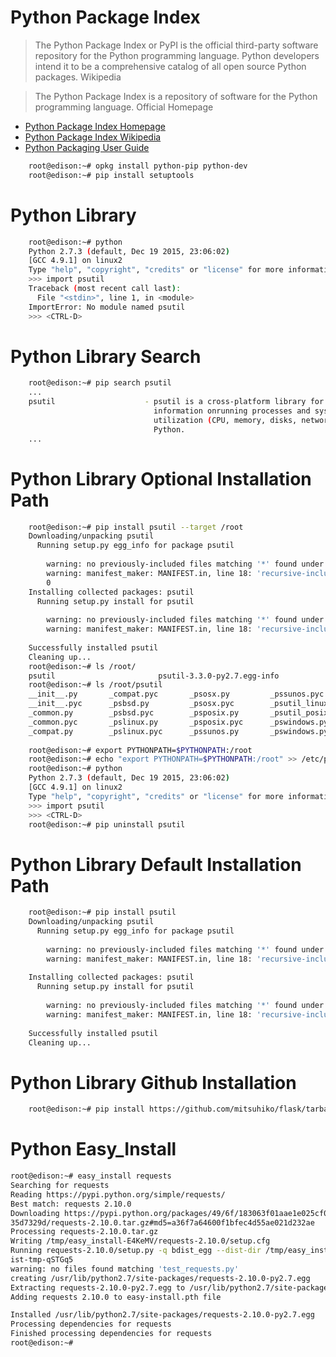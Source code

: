 # Python Package Index

> The Python Package Index or PyPI is the official third-party software repository for the Python programming language. Python developers intend it to be a comprehensive catalog of all open source Python packages. Wikipedia

> The Python Package Index is a repository of software for the Python programming language. Official Homepage

- [Python Package Index Homepage](https://pypi.python.org/pypi)
- [Python Package Index Wikipedia](https://en.wikipedia.org/wiki/Python_Package_Index)
- [Python Packaging User Guide](https://packaging.python.org/en/latest/current/)

```sh
    root@edison:~# opkg install python-pip python-dev
    root@edison:~# pip install setuptools
```

# Python Library

```sh
    root@edison:~# python
    Python 2.7.3 (default, Dec 19 2015, 23:06:02)
    [GCC 4.9.1] on linux2
    Type "help", "copyright", "credits" or "license" for more information.
    >>> import psutil
    Traceback (most recent call last):
      File "<stdin>", line 1, in <module>
    ImportError: No module named psutil
    >>> <CTRL-D>
```

# Python Library Search

```sh
    root@edison:~# pip search psutil
    ...
    psutil                    - psutil is a cross-platform library for retrieving
                                information onrunning processes and system
                                utilization (CPU, memory, disks, network)in
                                Python.
    ...
```

# Python Library Optional Installation Path

```sh
    root@edison:~# pip install psutil --target /root
    Downloading/unpacking psutil
      Running setup.py egg_info for package psutil
    
        warning: no previously-included files matching '*' found under directory 'docs/_build'
        warning: manifest_maker: MANIFEST.in, line 18: 'recursive-include' expects <dir> <pattern1> <pattern2> ...
        0
    Installing collected packages: psutil
      Running setup.py install for psutil
        
        warning: no previously-included files matching '*' found under directory 'docs/_build'
        warning: manifest_maker: MANIFEST.in, line 18: 'recursive-include' expects <dir> <pattern1> <pattern2> ...
    
    Successfully installed psutil
    Cleaning up...
    root@edison:~# ls /root/
    psutil                       psutil-3.3.0-py2.7.egg-info
    root@edison:~# ls /root/psutil
    __init__.py       _compat.pyc       _psosx.py         _pssunos.pyc
    __init__.pyc      _psbsd.py         _psosx.pyc        _psutil_linux.so
    _common.py        _psbsd.pyc        _psposix.py       _psutil_posix.so
    _common.pyc       _pslinux.py       _psposix.pyc      _pswindows.py
    _compat.py        _pslinux.pyc      _pssunos.py       _pswindows.pyc
    
    root@edison:~# export PYTHONPATH=$PYTHONPATH:/root
    root@edison:~# echo "export PYTHONPATH=$PYTHONPATH:/root" >> /etc/profile
    root@edison:~# python
    Python 2.7.3 (default, Dec 19 2015, 23:06:02) 
    [GCC 4.9.1] on linux2
    Type "help", "copyright", "credits" or "license" for more information.
    >>> import psutil
    >>> <CTRL-D>
    root@edison:~# pip uninstall psutil
```

# Python Library Default Installation Path

```sh
    root@edison:~# pip install psutil
    Downloading/unpacking psutil
      Running setup.py egg_info for package psutil
    
        warning: no previously-included files matching '*' found under directory 'docs/_build'
        warning: manifest_maker: MANIFEST.in, line 18: 'recursive-include' expects <dir> <pattern1> <pattern2> ...
        
    Installing collected packages: psutil
      Running setup.py install for psutil
        
        warning: no previously-included files matching '*' found under directory 'docs/_build'
        warning: manifest_maker: MANIFEST.in, line 18: 'recursive-include' expects <dir> <pattern1> <pattern2> ...
    
    Successfully installed psutil
    Cleaning up...
```

# Python Library Github Installation

```sh
    root@edison:~# pip install https://github.com/mitsuhiko/flask/tarball/master
```

# Python Easy_Install

```sh
root@edison:~# easy_install requests
Searching for requests
Reading https://pypi.python.org/simple/requests/
Best match: requests 2.10.0
Downloading https://pypi.python.org/packages/49/6f/183063f01aae1e025cf0130772b55848750a2f3a89bfa11b385b
35d7329d/requests-2.10.0.tar.gz#md5=a36f7a64600f1bfec4d55ae021d232ae
Processing requests-2.10.0.tar.gz
Writing /tmp/easy_install-E4KeMV/requests-2.10.0/setup.cfg
Running requests-2.10.0/setup.py -q bdist_egg --dist-dir /tmp/easy_install-E4KeMV/requests-2.10.0/egg-d
ist-tmp-qSTGq5
warning: no files found matching 'test_requests.py'
creating /usr/lib/python2.7/site-packages/requests-2.10.0-py2.7.egg
Extracting requests-2.10.0-py2.7.egg to /usr/lib/python2.7/site-packages
Adding requests 2.10.0 to easy-install.pth file

Installed /usr/lib/python2.7/site-packages/requests-2.10.0-py2.7.egg
Processing dependencies for requests
Finished processing dependencies for requests
root@edison:~# 
```
